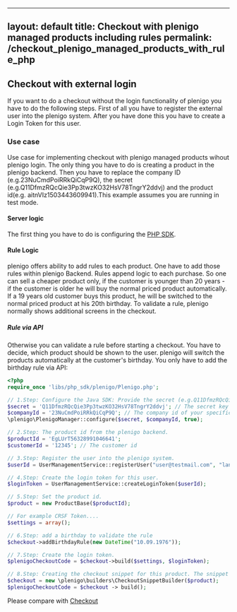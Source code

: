 
---
layout: default
title: Checkout with plenigo managed products including rules
permalink: /checkout_plenigo_managed_products_with_rule_php
---

## Checkout with external login
If you want to do a checkout without the login functionality of plenigo you have to do the following steps. First of all you have to register the external user into the plenigo system. After you have done this you have to create a Login Token for this user.


### Use case  
Use case for implementing checkout with plenigo managed products wihout plenigo login. The only thing you have to do is creating a product in the plenigo backend.
Then you have to replace the company ID (e.g.23NuCmdPoiRRkQiCqP9Q), the secret (e.g.Q11DfmzRQcQie3Pp3twzKO32HsV78TngrY2ddvj)  and the product id(e.g. aitnVIz1503443609941).This example assumes you are running in test mode.

#### Server logic
The first thing you have to do is configuring the [PHP SDK](https://plenigo.github.io/configuration_php).

#### Rule Logic
plenigo offers ability to add rules to each product. One have to add those rules within plenigo Backend. Rules append logic to each purchase. So one can sell a cheaper product only, if the customer is younger than 20 years - if the customer is older he will buy the normal priced product automatically.  If a 19 years old customer buys this product, he will be switched to the normal priced product at his 20th birthday.
To validate a rule, plenigo normally shows additional screens in the checkout.

##### Rule via API
Otherwise you can validate a rule before starting a checkout. You have to decide, which product should be shown to the user. plenigo will switch the products automatically at the customer's birthday. You only have to add the birthday rule via API:
 
```php
<?php
require_once 'libs/php_sdk/plenigo/Plenigo.php';

// 1.Step: Configure the Java SDK: Provide the secret (e.g.Q11DfmzRQcQie3Pp3twzKO32HsV78TngrY2ddvj) and the company ID (e.g. 23NuCmdPoiRRkQiCqP9Q) from the plengio backend , in Test Mode (true).
$secret = 'Q11DfmzRQcQie3Pp3twzKO32HsV78TngrY2ddvj'; // The secret key of your specific company. 
$companyId = '23NuCmdPoiRRkQiCqP9Q'; // The company id of your specific company. 
\plenigo\PlenigoManager::configure($secret, $companyId, true);

// 2.Step: The product id from the plenigo backend.
$productId = 'EgLUrT56328991046641';
$customerId = '12345'; // The customer id

// 3.Step: Register the user into the plenigo system.
$userId = UserManagementService::registerUser("user@testmail.com", "language", "theCustomerId", 'firstName', 'name');

// 4.Step: Create the login token for this user. 
$loginToken = UserManagementService::createLoginToken($userId);

// 5.Step: Set the product id.
$product = new ProductBase($productId);

// For example CRSF Token....
$settings = array();

// 6.Step: add a birthday to validate the rule
$checkout->addBirthdayRule(new DateTime("10.09.1976"));

// 7.Step: Create the login token.
$plenigoCheckoutCode = $checkout->build($settings, $loginToken);

// 8.Step: Creating the checkout snippet for this product. The snippet will have the following format: plenigo.checkoutWithRemoteLogin('ENCRYPTED_STRING_HERE').
$checkout = new \plenigo\builders\CheckoutSnippetBuilder($product);
$plenigoCheckoutCode = $checkout -> build();
```

Please compare with [Checkout](/checkout_plenigo_managed_products_php)
